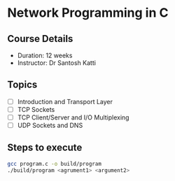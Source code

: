 # Network Programming in C

## Course Details

- Duration: 12 weeks
- Instructor: Dr Santosh Katti

## Topics

- [ ] Introduction and Transport Layer
- [ ] TCP Sockets
- [ ] TCP Client/Server and I/O Multiplexing
- [ ] UDP Sockets and DNS

## Steps to execute

```bash
gcc program.c -o build/program
./build/program <agrument1> <argument2>
```
